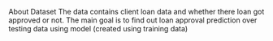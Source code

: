 About Dataset
The data contains client loan data and whether there loan got approved or not.
The main goal is to find out loan approval prediction over testing data using model (created using training data)

